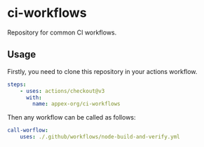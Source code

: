 # ci-workflows

Repository for common CI workflows.

## Usage

Firstly, you need to clone this repository in your actions workflow.

```yml
steps:
    - uses: actions/checkout@v3
      with:
        name: appex-org/ci-workflows
```

Then any workflow can be called as follows:

```yml
call-worflow:
    uses: ./.github/workflows/node-build-and-verify.yml
```
